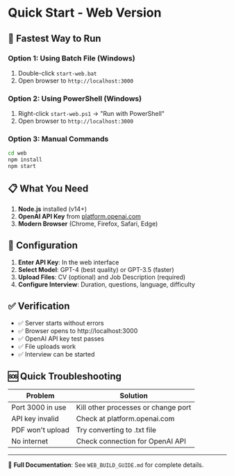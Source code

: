 # Quick Start - Web Version

## 🚀 Fastest Way to Run

### Option 1: Using Batch File (Windows)
1. Double-click `start-web.bat`
2. Open browser to `http://localhost:3000`

### Option 2: Using PowerShell (Windows)
1. Right-click `start-web.ps1` → "Run with PowerShell"
2. Open browser to `http://localhost:3000`

### Option 3: Manual Commands
```bash
cd web
npm install
npm start
```

## 📋 What You Need

1. **Node.js** installed (v14+)
2. **OpenAI API Key** from [platform.openai.com](https://platform.openai.com/api-keys)
3. **Modern Browser** (Chrome, Firefox, Safari, Edge)

## 🔧 Configuration

1. **Enter API Key**: In the web interface
2. **Select Model**: GPT-4 (best quality) or GPT-3.5 (faster)
3. **Upload Files**: CV (optional) and Job Description (required)
4. **Configure Interview**: Duration, questions, language, difficulty

## ✅ Verification

- ✅ Server starts without errors
- ✅ Browser opens to http://localhost:3000
- ✅ OpenAI API key test passes
- ✅ File uploads work
- ✅ Interview can be started

## 🆘 Quick Troubleshooting

| Problem | Solution |
|---------|----------|
| Port 3000 in use | Kill other processes or change port |
| API key invalid | Check at platform.openai.com |
| PDF won't upload | Try converting to .txt file |
| No internet | Check connection for OpenAI API |

---

📖 **Full Documentation**: See `WEB_BUILD_GUIDE.md` for complete details.
